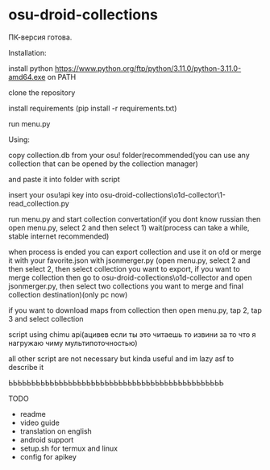 # osu-droid-collections
ПК-версия готова.

Installation:

install python https://www.python.org/ftp/python/3.11.0/python-3.11.0-amd64.exe on PATH

clone the repository

install requirements (pip install -r requirements.txt)

run menu.py

Using:

copy collection.db from your osu! folder(recommended(you can use any collection that can be opened by the collection manager) 

and paste it into folder with script

insert your osu!api key into osu-droid-collections\o1d-collector\1-read_collection.py

run menu.py and start collection convertation(if you dont know russian then open menu.py, select 2 and then select 1)
wait(process can take a while, stable internet recommended)

when process is ended you can export collection and use it on o!d or merge it with your favorite.json with jsonmerger.py
(open menu.py, select 2 and then select 2, then select collection you want to export, if you want
to merge collection then go to osu-droid-collections\o1d-collector and open jsonmerger.py, then select two collections 
you want to merge and final collection destination)(only pc now)

if you want to download maps from collection then open menu.py, tap 2, tap 3 and select collection

script using chimu api(ацивев если ты это читаешь то извини за то что я нагружаю чиму мультипоточностью)

all other script are not necessary but kinda useful and im lazy asf to describe it


ЬЬЬЬЬЬЬЬЬЬЬЬЬЬЬЬЬЬЬЬЬЬЬЬЬЬЬЬЬЬЬЬЬЬЬЬЬЬЬЬЬЬЬЬЬЬЬ






TODO
- readme
- video guide
- translation on english
- android support
- setup.sh for termux and linux
- config for apikey
